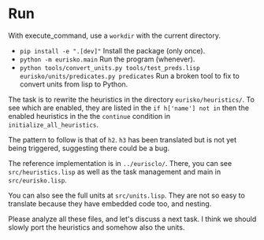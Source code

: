 # Run

With execute_command, use a `workdir` with the current directory.

- `pip install -e ".[dev]"`
  Install the package (only once).
- `python -m eurisko.main`
  Run the program (whenever).
- `python tools/convert_units.py tools/test_preds.lisp eurisko/units/predicates.py predicates`
  Run a broken tool to fix to convert units from lisp to Python.

The task is to rewrite the heuristics in the directory `eurisko/heuristics/`.
To see which are enabled, they are listed in the `if h['name'] not in` then the enabled heuristics in the the `continue` condition in `initialize_all_heuristics`.

The pattern to follow is that of `h2`. `h3` has been translated but is not yet being triggered, suggesting there could be a bug.

The reference implementation is in `../eurisclo/`. There, you can see `src/heuristics.lisp` as well as the task management and main in `src/eurisko.lisp`.

You can also see the full units at `src/units.lisp`. They are not so easy to translate because they have embedded code too, and nesting.

Please analyze all these files, and let's discuss a next task. I think we should slowly port the heuristics and somehow also the units.
